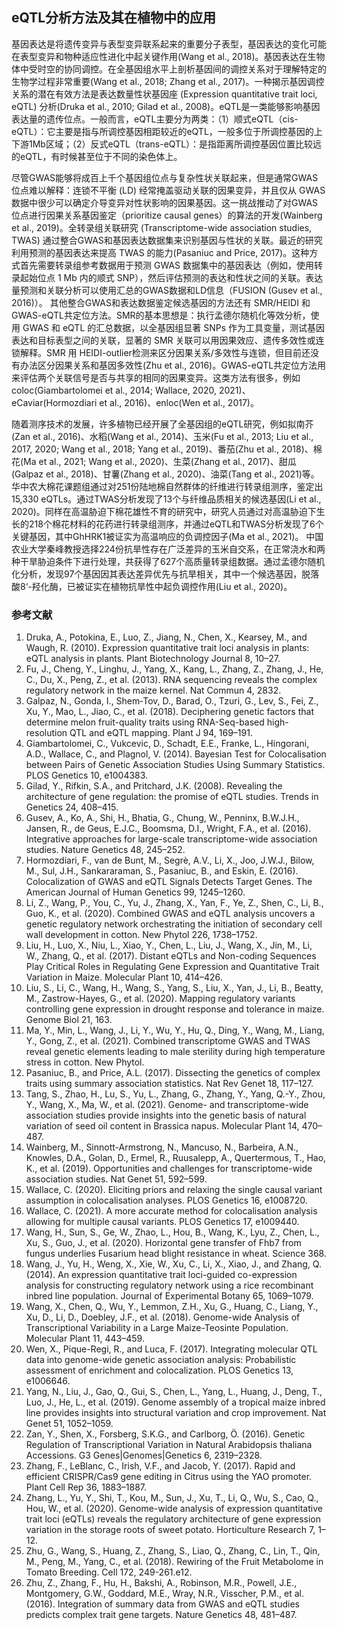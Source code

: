 ## eQTL分析方法及其在植物中的应用

基因表达是将遗传变异与表型变异联系起来的重要分子表型，基因表达的变化可能在表型变异和物种适应性进化中起关键作用(Wang et al., 2018)。基因表达在生物体中受时空的协同调控。在全基因组水平上剖析基因间的调控关系对于理解特定的生物学过程非常重要(Wang et al., 2018; Zhang et al., 2017)。一种揭示基因调控关系的潜在有效方法是表达数量性状基因座 (Expression quantitative trait loci, eQTL) 分析(Druka et al., 2010; Gilad et al., 2008)。eQTL是一类能够影响基因表达量的遗传位点。一般而言，eQTL主要分为两类：（1）顺式eQTL（cis-eQTL）：它主要是指与所调控基因相距较近的eQTL，一般多位于所调控基因的上下游1Mb区域；（2）反式eQTL（trans-eQTL）：是指距离所调控基因位置比较远的eQTL，有时候甚至位于不同的染色体上。

尽管GWAS能够将成百上千个基因组位点与复杂性状关联起来，但是通常GWAS位点难以解释：连锁不平衡 (LD) 经常掩盖驱动关联的因果变异，并且仅从 GWAS 数据中很少可以确定介导变异对性状影响的因果基因。这一挑战推动了对GWAS位点进行因果关系基因鉴定（prioritize causal genes）的算法的开发(Wainberg et al., 2019)。全转录组关联研究 (Transcriptome-wide association studies, TWAS) 通过整合GWAS和基因表达数据集来识别基因与性状的关联。最近的研究利用预测的基因表达来提高 TWAS 的能力(Pasaniuc and Price, 2017)。这种方式首先需要转录组参考数据用于预测 GWAS 数据集中的基因表达（例如，使用转录起始位点 1 Mb 内的顺式 SNP），然后评估预测的表达和性状之间的关联。表达量预测和关联分析可以使用汇总的GWAS数据和LD信息（FUSION (Gusev et al., 2016)）。 其他整合GWAS和表达数据鉴定候选基因的方法还有 SMR/HEIDI 和GWAS-eQTL共定位方法。SMR的基本思想是：执行孟德尔随机化等效分析，使用 GWAS 和 eQTL 的汇总数据，以全基因组显著 SNPs 作为工具变量，测试基因表达和目标表型之间的关联，显著的 SMR 关联可以用因果效应、遗传多效性或连锁解释。SMR 用 HEIDI-outlier检测来区分因果关系/多效性与连锁，但目前还没有办法区分因果关系和基因多效性(Zhu et al., 2016)。GWAS-eQTL共定位方法用来评估两个关联信号是否与共享的相同的因果变异。这类方法有很多，例如coloc(Giambartolomei et al., 2014; Wallace, 2020, 2021)、eCaviar(Hormozdiari et al., 2016)、enloc(Wen et al., 2017)。

随着测序技术的发展，许多植物已经开展了全基因组的eQTL研究，例如拟南芥(Zan et al., 2016)、水稻(Wang et al., 2014)、玉米(Fu et al., 2013; Liu et al., 2017, 2020; Wang et al., 2018; Yang et al., 2019)、番茄(Zhu et al., 2018)、棉花(Ma et al., 2021; Wang et al., 2020)、生菜(Zhang et al., 2017)、甜瓜(Galpaz et al., 2018)、甘薯(Zhang et al., 2020)、油菜(Tang et al., 2021)等。华中农大棉花课题组通过对251份陆地棉自然群体的纤维进行转录组测序，鉴定出15,330 eQTLs。通过TWAS分析发现了13个与纤维品质相关的候选基因(Li et al., 2020)。同样在高温胁迫下棉花雄性不育的研究中，研究人员通过对高温胁迫下生长的218个棉花材料的花药进行转录组测序，并通过eQTL和TWAS分析发现了6个关键基因，其中GhHRK1被证实为高温响应的负调控因子(Ma et al., 2021)。 中国农业大学秦峰教授选择224份抗旱性存在广泛差异的玉米自交系，在正常浇水和两种干旱胁迫条件下进行处理，共获得了627个高质量转录组数据。通过孟德尔随机化分析，发现97个基因因其表达差异优先与抗旱相关，其中一个候选基因，脱落酸8‘-羟化酶，已被证实在植物抗旱性中起负调控作用(Liu et al., 2020)。

### 参考文献
1.	Druka, A., Potokina, E., Luo, Z., Jiang, N., Chen, X., Kearsey, M., and Waugh, R. (2010). Expression quantitative trait loci analysis in plants: eQTL analysis in plants. Plant Biotechnology Journal 8, 10–27.
2.	Fu, J., Cheng, Y., Linghu, J., Yang, X., Kang, L., Zhang, Z., Zhang, J., He, C., Du, X., Peng, Z., et al. (2013). RNA sequencing reveals the complex regulatory network in the maize kernel. Nat Commun 4, 2832.
3.	Galpaz, N., Gonda, I., Shem‐Tov, D., Barad, O., Tzuri, G., Lev, S., Fei, Z., Xu, Y., Mao, L., Jiao, C., et al. (2018). Deciphering genetic factors that determine melon fruit-quality traits using RNA-Seq-based high-resolution QTL and eQTL mapping. Plant J 94, 169–191.
4.	Giambartolomei, C., Vukcevic, D., Schadt, E.E., Franke, L., Hingorani, A.D., Wallace, C., and Plagnol, V. (2014). Bayesian Test for Colocalisation between Pairs of Genetic Association Studies Using Summary Statistics. PLOS Genetics 10, e1004383.
5.	Gilad, Y., Rifkin, S.A., and Pritchard, J.K. (2008). Revealing the architecture of gene regulation: the promise of eQTL studies. Trends in Genetics 24, 408–415.
6.	Gusev, A., Ko, A., Shi, H., Bhatia, G., Chung, W., Penninx, B.W.J.H., Jansen, R., de Geus, E.J.C., Boomsma, D.I., Wright, F.A., et al. (2016). Integrative approaches for large-scale transcriptome-wide association studies. Nature Genetics 48, 245–252.
7.	Hormozdiari, F., van de Bunt, M., Segrè, A.V., Li, X., Joo, J.W.J., Bilow, M., Sul, J.H., Sankararaman, S., Pasaniuc, B., and Eskin, E. (2016). Colocalization of GWAS and eQTL Signals Detects Target Genes. The American Journal of Human Genetics 99, 1245–1260.
8.	Li, Z., Wang, P., You, C., Yu, J., Zhang, X., Yan, F., Ye, Z., Shen, C., Li, B., Guo, K., et al. (2020). Combined GWAS and eQTL analysis uncovers a genetic regulatory network orchestrating the initiation of secondary cell wall development in cotton. New Phytol 226, 1738–1752.
9.	Liu, H., Luo, X., Niu, L., Xiao, Y., Chen, L., Liu, J., Wang, X., Jin, M., Li, W., Zhang, Q., et al. (2017). Distant eQTLs and Non-coding Sequences Play Critical Roles in Regulating Gene Expression and Quantitative Trait Variation in Maize. Molecular Plant 10, 414–426.
10.	Liu, S., Li, C., Wang, H., Wang, S., Yang, S., Liu, X., Yan, J., Li, B., Beatty, M., Zastrow-Hayes, G., et al. (2020). Mapping regulatory variants controlling gene expression in drought response and tolerance in maize. Genome Biol 21, 163.
11.	Ma, Y., Min, L., Wang, J., Li, Y., Wu, Y., Hu, Q., Ding, Y., Wang, M., Liang, Y., Gong, Z., et al. (2021). Combined transcriptome GWAS and TWAS reveal genetic elements leading to male sterility during high temperature stress in cotton. New Phytol.
12.	Pasaniuc, B., and Price, A.L. (2017). Dissecting the genetics of complex traits using summary association statistics. Nat Rev Genet 18, 117–127.
13.	Tang, S., Zhao, H., Lu, S., Yu, L., Zhang, G., Zhang, Y., Yang, Q.-Y., Zhou, Y., Wang, X., Ma, W., et al. (2021). Genome- and transcriptome-wide association studies provide insights into the genetic basis of natural variation of seed oil content in Brassica napus. Molecular Plant 14, 470–487.
14.	Wainberg, M., Sinnott-Armstrong, N., Mancuso, N., Barbeira, A.N., Knowles, D.A., Golan, D., Ermel, R., Ruusalepp, A., Quertermous, T., Hao, K., et al. (2019). Opportunities and challenges for transcriptome-wide association studies. Nat Genet 51, 592–599.
15.	Wallace, C. (2020). Eliciting priors and relaxing the single causal variant assumption in colocalisation analyses. PLOS Genetics 16, e1008720.
16.	Wallace, C. (2021). A more accurate method for colocalisation analysis allowing for multiple causal variants. PLOS Genetics 17, e1009440.
17.	Wang, H., Sun, S., Ge, W., Zhao, L., Hou, B., Wang, K., Lyu, Z., Chen, L., Xu, S., Guo, J., et al. (2020). Horizontal gene transfer of Fhb7 from fungus underlies Fusarium head blight resistance in wheat. Science 368.
18.	Wang, J., Yu, H., Weng, X., Xie, W., Xu, C., Li, X., Xiao, J., and Zhang, Q. (2014). An expression quantitative trait loci-guided co-expression analysis for constructing regulatory network using a rice recombinant inbred line population. Journal of Experimental Botany 65, 1069–1079.
19.	Wang, X., Chen, Q., Wu, Y., Lemmon, Z.H., Xu, G., Huang, C., Liang, Y., Xu, D., Li, D., Doebley, J.F., et al. (2018). Genome-wide Analysis of Transcriptional Variability in a Large Maize-Teosinte Population. Molecular Plant 11, 443–459.
20.	Wen, X., Pique-Regi, R., and Luca, F. (2017). Integrating molecular QTL data into genome-wide genetic association analysis: Probabilistic assessment of enrichment and colocalization. PLOS Genetics 13, e1006646.
21.	Yang, N., Liu, J., Gao, Q., Gui, S., Chen, L., Yang, L., Huang, J., Deng, T., Luo, J., He, L., et al. (2019). Genome assembly of a tropical maize inbred line provides insights into structural variation and crop improvement. Nat Genet 51, 1052–1059.
22.	Zan, Y., Shen, X., Forsberg, S.K.G., and Carlborg, Ö. (2016). Genetic Regulation of Transcriptional Variation in Natural Arabidopsis thaliana Accessions. G3 Genes|Genomes|Genetics 6, 2319–2328.
23.	Zhang, F., LeBlanc, C., Irish, V.F., and Jacob, Y. (2017). Rapid and efficient CRISPR/Cas9 gene editing in Citrus using the YAO promoter. Plant Cell Rep 36, 1883–1887.
24.	Zhang, L., Yu, Y., Shi, T., Kou, M., Sun, J., Xu, T., Li, Q., Wu, S., Cao, Q., Hou, W., et al. (2020). Genome-wide analysis of expression quantitative trait loci (eQTLs) reveals the regulatory architecture of gene expression variation in the storage roots of sweet potato. Horticulture Research 7, 1–12.
25.	Zhu, G., Wang, S., Huang, Z., Zhang, S., Liao, Q., Zhang, C., Lin, T., Qin, M., Peng, M., Yang, C., et al. (2018). Rewiring of the Fruit Metabolome in Tomato Breeding. Cell 172, 249-261.e12.
26.	Zhu, Z., Zhang, F., Hu, H., Bakshi, A., Robinson, M.R., Powell, J.E., Montgomery, G.W., Goddard, M.E., Wray, N.R., Visscher, P.M., et al. (2016). Integration of summary data from GWAS and eQTL studies predicts complex trait gene targets. Nature Genetics 48, 481–487.
